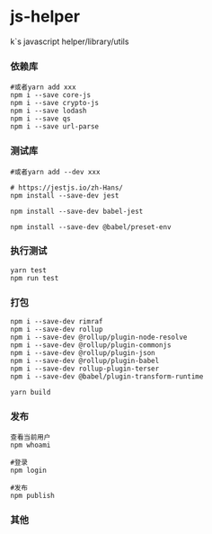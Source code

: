 # js-helper

k`s javascript helper/library/utils

### 依赖库

```shell
#或者yarn add xxx
npm i --save core-js
npm i --save crypto-js
npm i --save lodash
npm i --save qs
npm i --save url-parse
```

### 测试库

```shell
#或者yarn add --dev xxx

# https://jestjs.io/zh-Hans/
npm install --save-dev jest

npm install --save-dev babel-jest

npm install --save-dev @babel/preset-env
```

### 执行测试

```shell
yarn test
npm run test
```

### 打包

````shell
npm i --save-dev rimraf
npm i --save-dev rollup
npm i --save-dev @rollup/plugin-node-resolve
npm i --save-dev @rollup/plugin-commonjs
npm i --save-dev @rollup/plugin-json
npm i --save-dev @rollup/plugin-babel
npm i --save-dev rollup-plugin-terser
npm i --save-dev @babel/plugin-transform-runtime

yarn build
````

### 发布

```shell
查看当前用户
npm whoami

#登录
npm login

#发布
npm publish
```

### 其他
